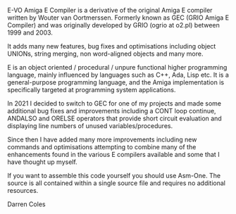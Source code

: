 E-VO Amiga E Compiler is a derivative of the original Amiga E compiler written
by Wouter van Oortmerssen. Formerly known as GEC (GRIO Amiga E Compiler) and 
was originally developed by GRIO (ogrio at o2.pl) between 1999 and 2003.

It adds many new features, bug fixes and optimisations including object
UNIONs, string merging, non word-aligned objects and many more.

E is an object oriented / procedural / unpure functional higher programming
language, mainly influenced by languages such as C++, Ada, Lisp etc.  It is a
general-purpose programming language, and the Amiga implementation is
specifically targeted at programming system applications.

In 2021 I decided to switch to GEC for one of my projects and made some
additional bug fixes and improvements including a CONT loop continue,
ANDALSO and ORELSE operators that provide short circuit evaluation and
displaying line numbers of unused variables/procedures.

Since then I have added many more improvements including new commands and
optimisations attempting to combine many of the enhancements found in the
various E compilers available and some that I have thought up myself.

If you want to assemble this code yourself you should use Asm-One. The
source is all contained within a single source file and requires no additional
resources.

Darren Coles